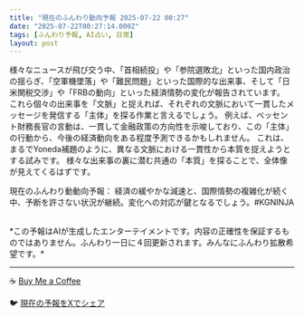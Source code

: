 ```yaml
---
title: "現在のふんわり動向予報 2025-07-22 00:27"
date: "2025-07-22T00:27:14.000Z"
tags: [ふんわり予報, AI占い, 日常]
layout: post
---
```


様々なニュースが飛び交う中、「首相続投」や「参院選敗北」といった国内政治の揺らぎ、「空軍機墜落」や「難民問題」といった国際的な出来事、そして「日米関税交渉」や「FRBの動向」といった経済情勢の変化が報告されています。  これら個々の出来事を「文脈」と捉えれば、それぞれの文脈において一貫したメッセージを発信する「主体」を探る作業と言えるでしょう。  例えば、ベッセント財務長官の言動は、一貫して金融政策の方向性を示唆しており、この「主体」の行動から、今後の経済動向をある程度予測できるかもしれません。  これは、まるでYoneda補題のように、異なる文脈における一貫性から本質を捉えようとする試みです。  様々な出来事の裏に潜む共通の「本質」を探ることで、全体像が見えてくるはずです。


現在のふんわり動動向予報：
経済の緩やかな減速と、国際情勢の複雑化が続く中、予断を許さない状況が継続。変化への対応が鍵となるでしょう。#KGNINJA

<br>
*この予報はAIが生成したエンターテイメントです。内容の正確性を保証するものではありません。ふんわり一日に４回更新されます。みんなにふんわり拡散希望です。*

---
☕️ [Buy Me a Coffee](https://www.buymeacoffee.com/kgninja)

🐦 [現在の予報をXでシェア](https://twitter.com/intent/tweet?text=%E7%8F%BE%E5%9C%A8%E3%81%AE%E3%81%B5%E3%82%93%E3%82%8F%E3%82%8A%E4%BA%88%E5%A0%B1%3A%20%E3%80%8C%E6%A7%98%E3%80%85%E3%81%AA%E3%83%8B%E3%83%A5%E3%83%BC%E3%82%B9%E3%81%8C%E9%A3%9B%E3%81%B3%E4%BA%A4%E3%81%86%E4%B8%AD%E3%80%81%E3%80%8C%E9%A6%96%E7%9B%B8%E7%B6%9A%E6%8A%95%E3%80%8D%E3%82%84%E3%80%8C%E5%8F%82%E9%99%A2%E9%81%B8%E6%95%97%E5%8C%97%E3%80%8D%E3%81%A8%E3%81%84%E3%81%A3%E3%81%9F%E5%9B%BD%E5%86%85%E6%94%BF%E6%B2%BB%E3%81%AE%E6%8F%BA%E3%82%89%E3%81%8E%E3%80%81%E3%80%8C%E7%A9%BA%E8%BB%8D%E6%A9%9F%E5%A2%9C%E8%90%BD%E3%80%8D%E3%82%84%E3%80%8C%E9%9B%A3%E6%B0%91%E5%95%8F%E9%A1%8C%E3%80%8D%E3%81%A8%E3%81%84%E3%81%A3%E3%81%9F%E5%9B%BD%E9%9A%9B%E7%9A%84%E3%81%AA%E5%87%BA%E6%9D%A5%E4%BA%8B%E3%80%81%E3%81%9D%E3%81%97%E3%81%A6%E3%80%8C%E6%97%A5%E7%B1%B3%E9%96%A2%E7%A8%8E%E4%BA%A4%E6%B8%89%E3%80%8D%E3%82%84%E3%80%8CFRB%E3%81%AE%E5%8B%95%E5%90%91%E3%80%8D%E3%81%A8%E3%81%84%E3%81%A3%E3%81%9F%E7%B5%8C%E6%B8%88%E6%83%85%E5%8B%A2%E3%81%AE%E5%A4%89...%E3%80%8D%23KGNINJA%20%E7%B6%9A%E3%81%8D%E3%81%AF%E3%83%96%E3%83%AD%E3%82%B0%E3%81%A7%EF%BC%81%F0%9F%91%87&url=https%3A%2F%2Fkg-ninja.github.io%2FFunwariyoso%2F)
